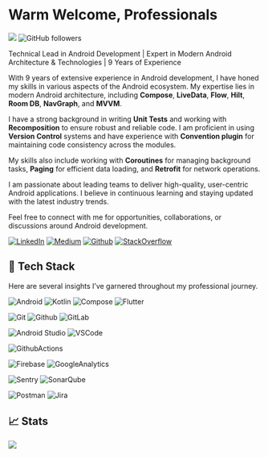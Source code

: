 # Warm Welcome, Professionals
![](https://komarev.com/ghpvc/?username=simonchius)
![GitHub followers](https://img.shields.io/github/followers/simonchius?label=Follow&style=social)

Technical Lead in Android Development | Expert in Modern Android Architecture & Technologies | 9 Years of Experience

With 9 years of extensive experience in Android development, I have honed my skills in various aspects of the Android ecosystem. My expertise lies in modern Android architecture, including **Compose**, **LiveData**, **Flow**, **Hilt**, **Room DB**, **NavGraph**, and **MVVM**. 

I have a strong background in writing **Unit Tests** and working with **Recomposition** to ensure robust and reliable code. I am proficient in using **Version Control** systems and have experience with **Convention plugin** for maintaining code consistency across the modules.

My skills also include working with **Coroutines** for managing background tasks, **Paging** for efficient data loading, and **Retrofit** for network operations. 

I am passionate about leading teams to deliver high-quality, user-centric Android applications. I believe in continuous learning and staying updated with the latest industry trends. 

Feel free to connect with me for opportunities, collaborations, or discussions around Android development.

[![LinkedIn](https://img.shields.io/badge/LinkedIn-0077B5?style=for-the-badge&logo=linkedin&logoColor=white)](https://www.linkedin.com/in/john-simon-raj-tarcius-18b91790/) 
[![Medium](https://img.shields.io/badge/Medium-000000.svg?&style=for-the-badge&logo=medium&logoColor=white)](https://medium.com/@simonmisles) 
[![Github](https://img.shields.io/badge/Github-181717.svg?&style=for-the-badge&logo=medium&logoColor=white)](https://github.com/simonchius) 
[![StackOverflow](https://img.shields.io/badge/StackOverflow-F58025.svg?&style=for-the-badge&logo=StackOverflow&logoColor=white)](https://stackoverflow.com/users/3801137/simon-chius)

## 🚀 Tech Stack

Here are several insights I’ve garnered throughout my professional journey.

![Android](https://img.shields.io/badge/Android-34A853.svg?style=for-the-badge&logo=Android&logoColor=white) ![Kotlin](https://img.shields.io/badge/Kotlin-7F52FF.svg?style=for-the-badge&logo=Kotlin&logoColor=white) ![Compose](https://img.shields.io/badge/Jetpack%20Compose-4285F4.svg?style=for-the-badge&logo=Jetpack-Compose&logoColor=white)  ![Flutter](https://img.shields.io/badge/Flutter-02569B?style=for-the-badge&logo=Flutter&logoColor=white) 

 ![Git](https://img.shields.io/badge/git%20-%23F05033.svg?&style=for-the-badge&logo=git&logoColor=white) ![Github](https://img.shields.io/badge/github%20-%23121011.svg?&style=for-the-badge&logo=github&logoColor=white)  ![GitLab](https://img.shields.io/badge/GitLab-FC6D26?&style=for-the-badge&logo=github&logoColor=white) 
 
 ![Android Studio](https://img.shields.io/badge/Android%20Studio-3DDC84.svg?style=for-the-badge&logo=Android-Studio&logoColor=white)  ![VSCode](https://img.shields.io/badge/vs%20code-007ACC?style=for-the-badge&logo=visual%20studio%20code&logoColor=white)
 
 ![GithubActions](https://img.shields.io/badge/-GithubActions-2088FF?&style=for-the-badge&logo=GithubActions&logoColor=white)
 
 ![Firebase](https://img.shields.io/badge/-Firebase-FFCA28?&style=for-the-badge&logo=Firebase&logoColor=white)  ![GoogleAnalytics](https://img.shields.io/badge/-GoogleAnalytics-E37400?&style=for-the-badge&logo=GoogleAnalytics&logoColor=white)

 ![Sentry](https://img.shields.io/badge/-Sentry-362D59?&style=for-the-badge&logo=Sentry&logoColor=white) ![SonarQube](https://img.shields.io/badge/-SonarQube-4E9BCD?&style=for-the-badge&logo=sonarqube&logoColor=white)

 ![Postman](https://img.shields.io/badge/postman-FF6C37?style=for-the-badge&logo=postman&logoColor=white) ![Jira](https://img.shields.io/badge/-Jira-000?&style=for-the-badge&logo=Jira-Software&logoColor=0052CC) 
 
 
 ## 📈 Stats 

<p><img align="center" src="https://github-readme-streak-stats.herokuapp.com/?user=simonchius&theme=buefy&hide_border=true" /></p>
